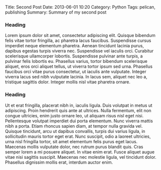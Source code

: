 Title: Second Post
Date: 2013-06-01 10:20
Category: Python
Tags: pelican, publishing
Summary: Summary of my second post

### Heading
Lorem ipsum dolor sit amet, consectetur adipiscing elit. Quisque bibendum felis vitae tortor fringilla, ac pharetra lacus faucibus. Suspendisse cursus imperdiet neque elementum pharetra. Aenean tincidunt lacinia purus, dapibus egestas turpis viverra nec. Suspendisse vel iaculis orci. Curabitur scelerisque ullamcorper lobortis. Suspendisse pulvinar ante turpis, a pulvinar felis lobortis eu. Phasellus varius, tortor bibendum scelerisque aliquet, eros orci aliquet tellus, ut viverra tortor ipsum sed urna. Phasellus faucibus orci vitae purus consectetur, ut iaculis ante vulputate. Integer viverra lacus sed nibh vulputate lacinia. In lacus sem, aliquet nec leo a, tristique sagittis dolor. Integer mollis nisl vitae pharetra ornare.

### Heading
Ut et erat fringilla, placerat nibh in, iaculis ligula. Duis volutpat in metus ut adipiscing. Proin hendrerit quis ante at ultrices. Nulla fermentum, elit non congue ultricies, enim justo ornare leo, ut aliquam risus nisl eget nisi. Pellentesque volutpat imperdiet dui porta elementum. Nunc viverra mattis nibh a porta. Etiam rhoncus sapien diam, at tempor nulla gravida vel. Quisque tincidunt, arcu ut dapibus convallis, turpis dui varius ligula, in sollicitudin mauris tortor eget erat. Nunc suscipit, odio a laoreet ultricies, urna nisl fringilla tortor, sit amet elementum felis purus eget lacus. Maecenas mollis vulputate dolor, nec rutrum purus blandit quis. Cras semper lorem a mi posuere aliquet. In vitae enim erat. Fusce aliquet augue vitae nisi sagittis suscipit. Maecenas nec molestie ligula, vel tincidunt dolor. Phasellus dignissim mollis erat, interdum auctor enim.

